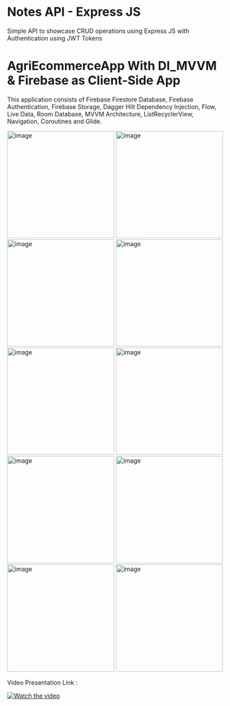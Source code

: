 
# Notes API  - Express JS

Simple API to showcase CRUD operations using Express JS with Authentication using JWT Tokens

# AgriEcommerceApp With DI_MVVM & Firebase as Client-Side App

This application consists of Firebase Firestore Database, Firebase Authentication, Firebase Storage, Dagger Hilt Dependency Injection, Flow, Live Data, Room Database, MVVM Architecture, ListRecyclerView, Navigation, Coroutines and Glide. 

<img width="250" alt="image" src="https://user-images.githubusercontent.com/114451935/233236667-9fa3fd6a-5a65-4d66-9d8f-0fc427526422.png"> <img width="250" alt="image" src="https://user-images.githubusercontent.com/114451935/233236574-1cc97582-87d4-4a08-8462-7d08f0dda063.png">
<img width="250" alt="image" src="https://user-images.githubusercontent.com/114451935/233237580-06c47347-efd7-418e-a486-35c518285f2d.png"> <img width="250" alt="image" src="https://user-images.githubusercontent.com/114451935/233237102-eee81836-b7e3-4f21-9ca2-2bc524d04b01.png"> 
<img width="250" alt="image" src="https://user-images.githubusercontent.com/114451935/233237174-ec81e0cd-d1b5-4210-8254-e639d876abcc.png"> <img width="250" alt="image" src="https://user-images.githubusercontent.com/114451935/233237408-6b2d3eab-64f8-4b7d-9162-269cb874276e.png"> 
<img width="250" alt="image" src="https://user-images.githubusercontent.com/114451935/233237207-017dcd37-9e29-42ef-81aa-c7f2b86215f0.png"> <img width="250" alt="image" src="https://user-images.githubusercontent.com/114451935/233237229-587663c4-e879-46db-a7b3-9a048d947212.png"> 
<img width="250" alt="image" src="https://user-images.githubusercontent.com/114451935/233237313-7beb5d8f-842d-4e46-be4c-54dda9e274ae.png"> <img width="250" alt="image" src="https://user-images.githubusercontent.com/114451935/233237378-64b73966-d44e-4797-8c49-13469337ada2.png">

Video Presentation Link : 

[![Watch the video](https://static.vecteezy.com/system/resources/thumbnails/018/930/572/small/youtube-logo-youtube-icon-transparent-free-png.png)](https://youtu.be/sV1wKZQzRwg)
